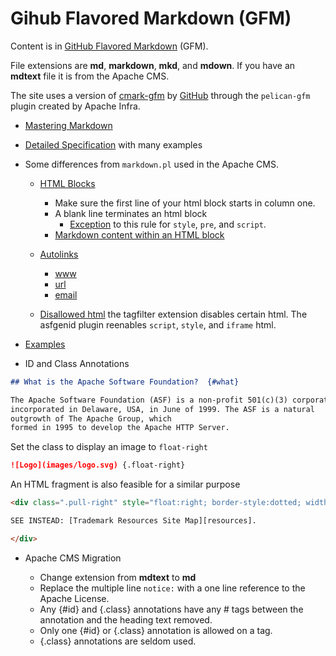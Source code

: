 # Gihub Flavored Markdown (GFM)

Content is in [GitHub Flavored Markdown][3] (GFM).

File extensions are **md**, **markdown**, **mkd**, and **mdown**. If you have an **mdtext** file it is from the Apache CMS.

The site uses a version of [cmark-gfm][1] by [GitHub][2] through the `pelican-gfm` plugin created by Apache Infra.

- [Mastering Markdown][3]

- [Detailed Specification][4] with many examples

- Some differences from `markdown.pl` used in the Apache CMS.

  - [HTML Blocks][5]
    - Make sure the first line of your html block starts in column one.
    - A blank line terminates an html block
      - [Exception][6] to this rule for `style`, `pre`, and `script`.
    - [Markdown content within an HTML block][7]

  - [Autolinks][8]
    - [www][9]
    - [url][10]
    - [email][11]

  - [Disallowed html][12] the tagfilter extension disables certain html. The asfgenid plugin reenables `script`, `style`, and `iframe` html.
    
- [Examples][13]

- ID and Class Annotations

```md
## What is the Apache Software Foundation?  {#what}

The Apache Software Foundation (ASF) is a non-profit 501(c)(3) corporation,
incorporated in Delaware, USA, in June of 1999. The ASF is a natural
outgrowth of The Apache Group, which
formed in 1995 to develop the Apache HTTP Server.
```

Set the class to display an image to `float-right`

```md
![Logo](images/logo.svg) {.float-right}
```

An HTML fragment is also feasible for a similar purpose

```html
<div class=".pull-right" style="float:right; border-style:dotted; width:200px; padding:5px; margin:5px">

SEE INSTEAD: [Trademark Resources Site Map][resources].

</div>
```

- Apache CMS Migration

  - Change extension from **mdtext** to **md**
  - Replace the multiple line `notice:` with a one line reference to the Apache License.
  - Any {#id} and {.class} annotations have any # tags between the annotation and the heading text removed.
  - Only one {#id} or {.class} annotation is allowed on a tag.
  - {.class} annotations are seldom used.


[1]: https://github.com/github/cmark-gfm
[2]: https://github.blog/2017-03-14-a-formal-spec-for-github-markdown/
[3]: https://guides.github.com/features/mastering-markdown/
[4]: https://github.github.com/gfm/
[5]: https://github.github.com/gfm/#html-block
[6]: https://github.github.com/gfm/#example-139
[7]: https://github.github.com/gfm/#example-122
[8]: https://github.github.com/gfm/#autolink
[9]: https://github.github.com/gfm/#extended-www-autolink
[10]: https://github.github.com/gfm/#extended-url-autolink
[11]: https://github.github.com/gfm/#extended-email-autolink
[12]: https://github.github.com/gfm/#disallowed-raw-html-extension-
[13]: https://sindresorhus.com/github-markdown-css/
